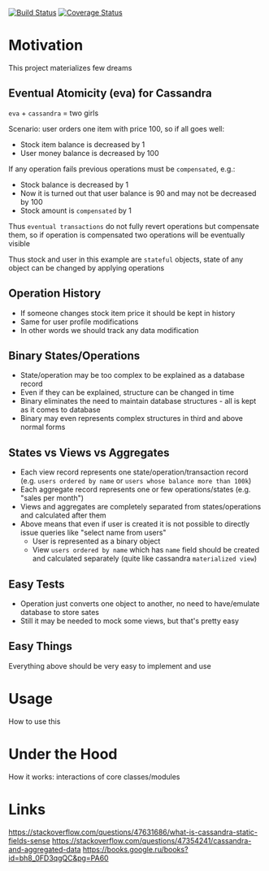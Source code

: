 [![Build Status](https://travis-ci.org/eva4j/eva4j-api.svg?branch=master)](https://travis-ci.org/eva4j/eva4j-api)
[![Coverage Status](https://coveralls.io/repos/eva4j/eva4j-api/badge.png)](https://coveralls.io/r/eva4j/eva4j-api)

# Motivation

This project materializes few dreams

## Eventual Atomicity (eva) for Cassandra

`eva` + `cassandra` = two girls

Scenario: user orders one item with price 100, so if all goes well:
 
- Stock item balance is decreased by 1
- User money balance is decreased by 100

If any operation fails previous operations must be `compensated`, e.g.:

- Stock balance is decreased by 1
- Now it is turned out that user balance is 90 and may not be decreased by 100
- Stock amount is `compensated` by 1

Thus `eventual transactions` do not fully revert operations but compensate them, so if operation is compensated two operations will be eventually visible

Thus stock and user in this example are `stateful` objects, state of any object can be changed by applying operations

## Operation History

- If someone changes stock item price it should be kept in history
- Same for user profile modifications
- In other words we should track any data modification

## Binary States/Operations

- State/operation may be too complex to be explained as a database record
- Even if they can be explained, structure can be changed in time
- Binary eliminates the need to maintain database structures - all is kept as it comes to database
- Binary may even represents complex structures in third and above normal forms

## States vs Views vs Aggregates

- Each view record represents one state/operation/transaction record (e.g. `users ordered by name` or `users whose balance more than 100k`)
- Each aggregate record represents one or few operations/states (e.g. "sales per month")
- Views and aggregates are completely separated from states/operations and calculated after them
- Above means that even if user is created it is not possible to directly issue queries like "select name from users"
  - User is represented as a binary object
  - View `users ordered by name` which has `name` field should be created and calculated separately (quite like cassandra `materialized view`)
  
## Easy Tests

- Operation just converts one object to another, no need to have/emulate database to store sates 
- Still it may be needed to mock some views, but that's pretty easy

## Easy Things

Everything above should be very easy to implement and use 

# Usage

How to use this

# Under the Hood

How it works: interactions of core classes/modules

# Links

https://stackoverflow.com/questions/47631686/what-is-cassandra-static-fields-sense
https://stackoverflow.com/questions/47354241/cassandra-and-aggregated-data
https://books.google.ru/books?id=bh8_0FD3qgQC&pg=PA60